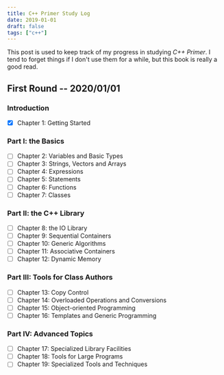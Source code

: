 ```yaml
---
title: C++ Primer Study Log
date: 2019-01-01
draft: false
tags: ["c++"]
---
```


This post is used to keep track of my progress in studying *C++ Primer*.
I tend to forget things if I don't use them for a while, but this book is really a good read.

## First Round -- 2020/01/01

### Introduction

- [x] Chapter 1: Getting Started

### Part I: the Basics

- [ ] Chapter 2: Variables and Basic Types
- [ ] Chapter 3: Strings, Vectors and Arrays
- [ ] Chapter 4: Expressions
- [ ] Chapter 5: Statements
- [ ] Chapter 6: Functions
- [ ] Chapter 7: Classes

### Part II: the C++ Library

- [ ] Chapter 8: the IO Library
- [ ] Chapter 9: Sequential Containers
- [ ] Chapter 10: Generic Algorithms
- [ ] Chapter 11: Associative Containers
- [ ] Chapter 12: Dynamic Memory

### Part III: Tools for Class Authors

- [ ] Chapter 13: Copy Control
- [ ] Chapter 14: Overloaded Operations and Conversions
- [ ] Chapter 15: Object-oriented Programming
- [ ] Chapter 16: Templates and Generic Programming

### Part IV: Advanced Topics

- [ ] Chapter 17: Specialized Library Facilities
- [ ] Chapter 18: Tools for Large Programs
- [ ] Chapter 19: Specialized Tools and Techniques
